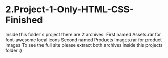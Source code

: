 # 2.Project-1-Only-HTML-CSS-Finished
Inside this folder's project there are 2 archives:
First named Assets.rar for font-awesome local icons
Second named Products Images.rar for product images 
To see the full site please extract both archives inside this projects folder :)
